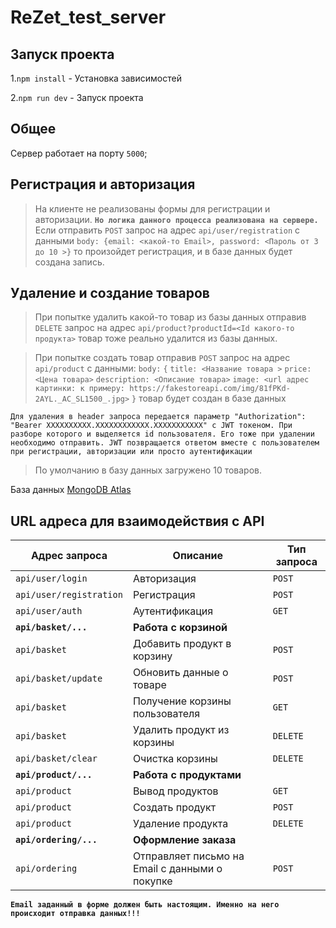 # ReZet_test_server

## Запуск проекта
 
1.`npm install` - Установка зависимостей

2.`npm run dev` - Запуск проекта

## Общее

Сервер работает на порту `5000`;

## Регистрация и авторизация

>На клиенте не реализованы формы для регистрации и авторизации. **`Но логика данного процесса реализована на сервере.`**
Если отправить `POST` запрос на адрес `api/user/registration` с данными `body: {email: <какой-то Email>, password: <Пароль от 3 до 10 >}` то произойдет регистрация,
и в базе данных будет создана запись.

## Удаление и создание товаров

> При попытке удалить какой-то товар из базы данных отправив `DELETE` запрос на адрес `api/product?productId=<Id какого-то продукта>` товар тоже реально удалится из базы данных.

>При попытке создать товар отправив `POST` запрос на адрес `api/product` с данными: 
`body:` 
  `{`
    `title: <Название товара >`
    `price: <Цена товара>`
    `description: <Описание товара>`
    `image: <url адрес картинки: к примеру: https://fakestoreapi.com/img/81fPKd-2AYL._AC_SL1500_.jpg>`
  `}`
товар будет создан в базе данных

`Для удаления в header запроса передается параметр "Authorization": "Bearer XXXXXXXXXX.XXXXXXXXXXXX.XXXXXXXXXXX" c JWT токеном. При разборе которого и выделяется id пользователя. Его тоже при удалении необходимо отправить. JWT позвращается ответом вместе с пользователем при регистрации, авторизации или просто аутентификации`

>По умолчанию в базу данных загружено 10 товаров.

База данных [MongoDB Atlas](https://cloud.mongodb.com/v2/60df15c435c4aa57a1eaef70#clusters)

## URL адреса для взаимодействия с API

|Адрес запроса               |Описание                        |Тип запроса    |
|----------------------------|--------------------------------|---------------|
|`api/user/login`            |Авторизация                     |`POST`         |
|`api/user/registration`     |Регистрация                     |`POST`         |
|`api/user/auth`             |Аутентификация                  |`GET`          |
|**`api/basket/...`**        |**Работа с корзиной**           |               |
|`api/basket`                |Добавить продукт в корзину      |`POST`         |
|`api/basket/update`         |Обновить данные о товаре        |`POST`         |
|`api/basket`                |Получение корзины пользователя  |`GET`          |
|`api/basket`                |Удалить продукт из корзины      |`DELETE`       |
|`api/basket/clear`          |Очистка корзины                 |`DELETE`       |
|**`api/product/...`**       |**Работа с продуктами**         |               |
|`api/product`               |Вывод продуктов                 |`GET`          |
|`api/product`               |Создать продукт                 |`POST`         |
|`api/product`               |Удаление продукта               |`DELETE`       |
|**`api/ordering/...`**      |**Оформление заказа**           |               |
|`api/ordering`              |Отправляет письмо на Email с данными о покупке |`POST`         

**`Email заданный в форме должен быть настоящим. Именно на него происходит отправка данных!!!`**

